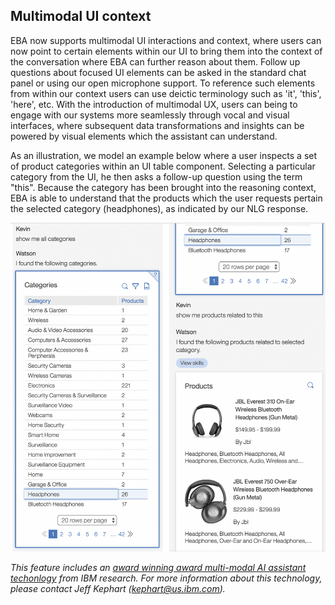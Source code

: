 ## Multimodal UI context

EBA now supports multimodal UI interactions and context, where users can now point to certain elements within our UI to bring them into the context of the conversation where EBA can further reason about them. Follow up questions about focused UI elements can be asked in the standard chat panel or using our open microphone support. To reference such elements from within our context users can use deictic terminology such as 'it', 'this', 'here', etc. With the introduction of multimodal UX, users can being to engage with our systems more seamlessly through vocal and visual interfaces, where subsequent data transformations and insights can be powered by visual elements which the assistant can understand.

As an illustration, we model an example below where a user inspects a set of product categories within an UI table component. Selecting a particular category from the UI, he then asks a follow-up question using the term "this". Because the category has been brought into the reasoning context, EBA is able to understand that the products which the user requests pertain the selected category (headphones), as indicated by our NLG response.

[![Multi-modal UI](../images/multi-modal-example.png "Multi-modal UI")](../images/multi-modal-example.png)

_This feature includes an [award winning award multi-modal AI assistant techonlogy](ibm.biz/tyson-demo) from IBM research. For more information about this technology, please contact Jeff Kephart (kephart@us.ibm.com)._

